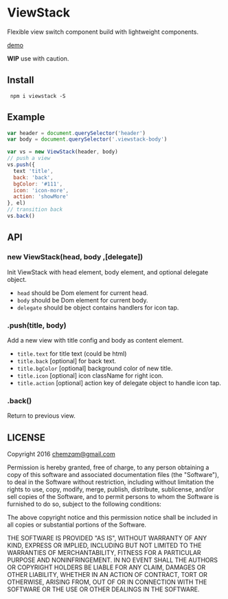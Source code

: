 # ViewStack

Flexible view switch component build with lightweight components.

[demo](https://chemzqm.github.io/viewstack/)

**WIP** use with caution.

## Install

     npm i viewstack -S

## Example

``` js
var header = document.querySelector('header')
var body = document.querySelector('.viewstack-body')

var vs = new ViewStack(header, body)
// push a view
vs.push({
  text 'title',
  back: 'back',
  bgColor: '#111',
  icon: 'icon-more',
  action: 'showMore'
}, el)
// transition back
vs.back()
```

## API

### new ViewStack(head, body ,[delegate])

Init ViewStack with head element, body element, and optional delegate object.

* `head` should be Dom element for current head.
* `body` should be Dom element for current body.
* `delegate` should be object contains handlers for icon tap.

### .push(title, body)

Add a new view with title config and body as content element.

* `title.text` for title text (could be html)
* `title.back` [optional] for back text.
* `title.bgColor` [optional] background color of new title.
* `title.icon` [optional] icon className for right icon.
* `title.action` [optional] action key of delegate object to handle icon tap.

### .back()

Return to previous view.

## LICENSE

Copyright 2016 chemzqm@gmail.com

Permission is hereby granted, free of charge, to any person obtaining
a copy of this software and associated documentation files (the "Software"),
to deal in the Software without restriction, including without limitation
the rights to use, copy, modify, merge, publish, distribute, sublicense,
and/or sell copies of the Software, and to permit persons to whom the
Software is furnished to do so, subject to the following conditions:

The above copyright notice and this permission notice shall be included
in all copies or substantial portions of the Software.

THE SOFTWARE IS PROVIDED "AS IS", WITHOUT WARRANTY OF ANY KIND,
EXPRESS OR IMPLIED, INCLUDING BUT NOT LIMITED TO THE WARRANTIES
OF MERCHANTABILITY, FITNESS FOR A PARTICULAR PURPOSE AND NONINFRINGEMENT.
IN NO EVENT SHALL THE AUTHORS OR COPYRIGHT HOLDERS BE LIABLE FOR ANY CLAIM,
DAMAGES OR OTHER LIABILITY, WHETHER IN AN ACTION OF CONTRACT,
TORT OR OTHERWISE, ARISING FROM, OUT OF OR IN CONNECTION WITH THE SOFTWARE
OR THE USE OR OTHER DEALINGS IN THE SOFTWARE.
